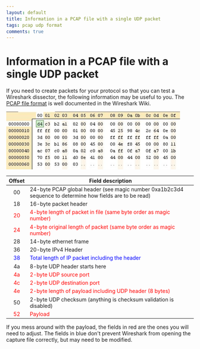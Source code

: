 ```yaml
---
layout: default
title: Information in a PCAP file with a single UDP packet
tags: pcap udp format
comments: true
---
```

# Information in a PCAP file with a single UDP packet

If you need to create packets for your protocol so that you can test a Wireshark dissector, the following information may be useful to you. The [PCAP file format](http://wiki.wireshark.org/Development/LibpcapFileFormat) is well documented in the Wireshark Wiki.

![UDP packet in free hex editor neo](/assets/img/packet-capture-pcap-udp.jpg)

|                 Offset                 |                                            Field description                                             |
| :------------------------------------: | -------------------------------------------------------------------------------------------------------- |
|                   00                   | 24-byte PCAP global header (see magic number 0xa1b2c3d4 sequence to determine how fields are to be read) |
|                   18                   | 16-byte packet header                                                                                    |
| <span style="color:#ff0000;">20</span> | <span style="color:#ff0000;">4-byte length of packet in file (same byte order as magic number)</span>    |
| <span style="color:#ff0000;">24</span> | <span style="color:#ff0000;">4-byte original length of packet (same byte order as magic number)</span>   |
|                   28                   | 14-byte ethernet frame                                                                                   |
|                   36                   | 20-byte IPv4 Header                                                                                      |
| <span style="color:#0000ff;">38</span> | <span style="color:#0000ff;">Total length of IP packet including the header</span>                       |
|                   4a                   | 8-byte UDP header starts here                                                                            |
| <span style="color:#ff0000;">4a</span> | <span style="color:#ff0000;">2-byte UDP source port</span>                                               |
| <span style="color:#ff0000;">4c</span> | <span style="color:#ff0000;">2-byte UDP destination port</span>                                          |
| <span style="color:#ff0000;">4e</span> | <span style="color:#ff0000;">2-byte length of payload including UDP header (8 bytes)</span>              |
|                   50                   | 2-byte UDP checksum (anything is checksum validation is disabled)                                        |
| <span style="color:#ff0000;">52</span> | <span style="color:#ff0000;">Payload</span>                                                              |

If you mess around with the payload, the fields in red are the ones you will need to adjust. The fields in blue don't prevent Wireshark from opening the capture file correctly, but may need to be modified.

